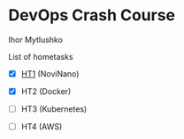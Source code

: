 # DevOps Crash Course
Ihor Mytlushko

List of hometasks 
- [x] <a href="https://github.com/cur1osityay/devops-ssit-ht1/tree/main/HT1%20-%20NoviNano">HT1</a> (NoviNano)
- [x] HT2 (Docker)
- [ ] HT3 (Kubernetes)
- [ ] HT4 (AWS)



